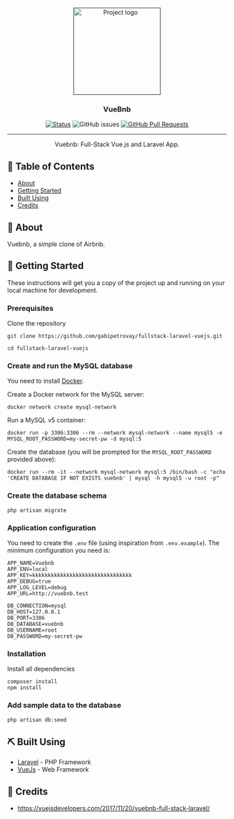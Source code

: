 <p align="center">
  <a href="" rel="noopener">
 <img width=200px height=200px src="public/images/logo.png" alt="Project logo"></a>
</p>

<h3 align="center">VueBnb</h3>

<div align="center">

  [![Status](https://img.shields.io/badge/status-active-success.svg)]() 
  ![GitHub issues](https://img.shields.io/github/issues/vcjpierre/fullstack-laravel-vuejs)
  [![GitHub Pull Requests](https://img.shields.io/github/issues-pr/vcjpierre/fullstack-laravel-vuejs.svg)](https://github.com/kylelobo/The-Documentation-Compendium/pulls)

</div>

---

<p align="center"> Vuebnb: Full-Stack Vue.js and Laravel App.
    <br> 
</p>

## 📝 Table of Contents
- [About](#about)
- [Getting Started](#getting_started)
- [Built Using](#built_using)
- [Credits](#credits)

## 🧐 About <a name = "about"></a>
Vuebnb, a simple clone of Airbnb.

## 🏁 Getting Started <a name = "getting_started"></a>
These instructions will get you a copy of the project up and running on your local machine for development.

### Prerequisites
Clone the repository

```
git clone https://github.com/gabipetrovay/fullstack-laravel-vuejs.git
```

```
cd fullstack-laravel-vuejs
```

### Create and run the MySQL database

You need to install [Docker](https://hub.docker.com/editions/community/docker-ce-desktop-mac/).

Create a Docker network for the MySQL server:

```shell
docker network create mysql-network
```

Run a MySQL v5 container:

```shell
docker run -p 3306:3306 --rm --network mysql-network --name mysql5 -e MYSQL_ROOT_PASSWORD=my-secret-pw -d mysql:5
```

Create the database (you will be prompted for the `MYSQL_ROOT_PASSWORD` provided above):

```shell
docker run --rm -it --network mysql-network mysql:5 /bin/bash -c "echo 'CREATE DATABASE IF NOT EXISTS vuebnb' | mysql -h mysql5 -u root -p"
```

### Create the database schema

```shell
php artisan migrate
```

### Application configuration

You need to create the `.env` file (using inspiration from `.env.example`). The minimum configuration you need is:

```
APP_NAME=Vuebnb
APP_ENV=local
APP_KEY=kkkkkkkkkkkkkkkkkkkkkkkkkkkkkkkk
APP_DEBUG=true
APP_LOG_LEVEL=debug
APP_URL=http://vuebnb.test

DB_CONNECTION=mysql
DB_HOST=127.0.0.1
DB_PORT=3306
DB_DATABASE=vuebnb
DB_USERNAME=root
DB_PASSWORD=my-secret-pw
```

### Installation

Install all dependencies

```
composer install
npm install
```

### Add sample data to the database

```shell
php artisan db:seed
```

## ⛏️ Built Using <a name = "built_using"></a>
- [Laravel](https://laravel.com//) - PHP Framework
- [VueJs](https://vuejs.org/) - Web Framework


## 🎉 Credits <a name = "credits"></a>
- https://vuejsdevelopers.com/2017/11/20/vuebnb-full-stack-laravel/
